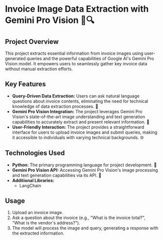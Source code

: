# Invoice Image Data Extraction with Gemini Pro Vision 🧾🔍

## Project Overview

This project extracts essential information from invoice images using user-generated queries and the powerful capabilities of Google AI's Gemini Pro Vision model. It empowers users to seamlessly gather key invoice data without manual extraction efforts.

## Key Features

- **Query-Driven Data Extraction:** Users can ask natural language questions about invoice contents, eliminating the need for technical knowledge of data extraction processes. 💬
- **Gemini Pro Vision Integration:** The project leverages Gemini Pro Vision's state-of-the-art image understanding and text generation capabilities to accurately extract and present relevant information. 🚀
- **User-Friendly Interaction:** The project provides a straightforward interface for users to upload invoice images and submit queries, making it accessible to individuals with varying technical backgrounds. 🌐

## Technologies Used

- **Python:** The primary programming language for project development. 🐍
- **Gemini Pro Vision API:** Accessing Gemini Pro Vision's image processing and text generation capabilities via its API. 🤖
- **Additional Libraries:**
  - LangChain


## Usage

1. Upload an invoice image.
2. Ask a question about the invoice (e.g., "What is the invoice total?", "What is the vendor's address?").
3. The model will process the image and query, generating a response with the extracted information.

